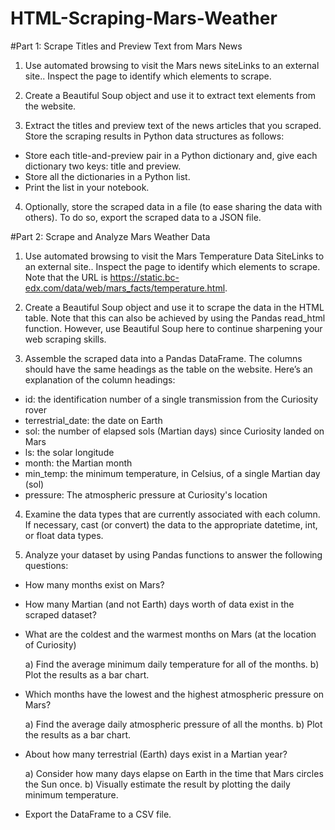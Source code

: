 # HTML-Scraping-Mars-Weather

#Part 1: Scrape Titles and Preview Text from Mars News

1. Use automated browsing to visit the Mars news siteLinks to an external site.. Inspect the page to identify which elements to scrape.

2. Create a Beautiful Soup object and use it to extract text elements from the website.

3. Extract the titles and preview text of the news articles that you scraped. Store the scraping results in Python data structures as follows:
  * Store each title-and-preview pair in a Python dictionary and, give each dictionary two keys: title and preview.
  * Store all the dictionaries in a Python list.
  * Print the list in your notebook.

4. Optionally, store the scraped data in a file (to ease sharing the data with others). To do so, export the scraped data to a JSON file.

#Part 2: Scrape and Analyze Mars Weather Data

1. Use automated browsing to visit the Mars Temperature Data SiteLinks to an external site.. Inspect the page to identify which elements to scrape. Note that the URL is https://static.bc-edx.com/data/web/mars_facts/temperature.html.

2. Create a Beautiful Soup object and use it to scrape the data in the HTML table. Note that this can also be achieved by using the Pandas read_html function. However, use Beautiful Soup here to continue sharpening your web scraping skills.

3. Assemble the scraped data into a Pandas DataFrame. The columns should have the same headings as the table on the website. Here’s an explanation of the column headings:
  * id: the identification number of a single transmission from the Curiosity rover
  * terrestrial_date: the date on Earth
  * sol: the number of elapsed sols (Martian days) since Curiosity landed on Mars
  * ls: the solar longitude
  * month: the Martian month
  * min_temp: the minimum temperature, in Celsius, of a single Martian day (sol)
  * pressure: The atmospheric pressure at Curiosity's location

4. Examine the data types that are currently associated with each column. If necessary, cast (or convert) the data to the appropriate datetime, int, or float data types.

5. Analyze your dataset by using Pandas functions to answer the following questions:
  * How many months exist on Mars?
  * How many Martian (and not Earth) days worth of data exist in the scraped dataset?
  * What are the coldest and the warmest months on Mars (at the location of Curiosity)
    
    a) Find the average minimum daily temperature for all of the months.
    b) Plot the results as a bar chart.
  * Which months have the lowest and the highest atmospheric pressure on Mars?
    
    a) Find the average daily atmospheric pressure of all the months.
    b) Plot the results as a bar chart.
  * About how many terrestrial (Earth) days exist in a Martian year? 
  
    a) Consider how many days elapse on Earth in the time that Mars circles the Sun once.
    b) Visually estimate the result by plotting the daily minimum temperature.
    
  * Export the DataFrame to a CSV file.

 
 

